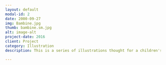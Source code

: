 ```yaml
---
layout: default
modal-id: 2
date: 2000-09-27
img: Bambine.jpg
thumb: bambine.sm.jpg
alt: image-alt
project-date: 2016
client: Project
category: Illustration
description: This is a series of illustrations thought for a children's book project. Characters' sketches. Watecolour and ink on paper.

---
```

